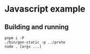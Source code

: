 # Javascript example

## Building and running

```shell
pnpm i -P
./bin/gen-static -p ../proto
node . [args ...]
```
